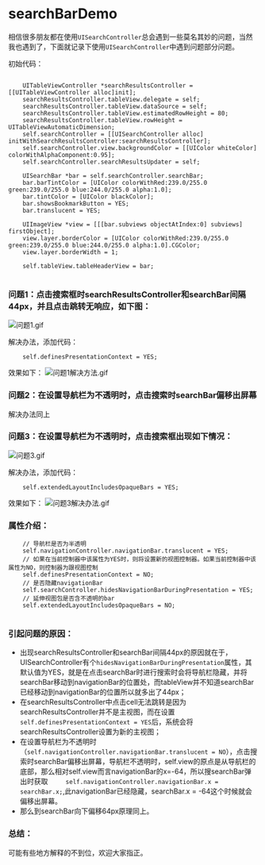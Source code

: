 # searchBarDemo
相信很多朋友都在使用`UISearchController`总会遇到一些莫名其妙的问题，当然我也遇到了，下面就记录下使用`UISearchController`中遇到问题部分问题。

初始代码：
```obj 

    UITableViewController *searchResultsController = [[UITableViewController alloc]init];
    searchResultsController.tableView.delegate = self;
    searchResultsController.tableView.dataSource = self;
    searchResultsController.tableView.estimatedRowHeight = 80;
    searchResultsController.tableView.rowHeight = UITableViewAutomaticDimension;
    self.searchController = [[UISearchController alloc] initWithSearchResultsController:searchResultsController];
    self.searchController.view.backgroundColor = [[UIColor whiteColor] colorWithAlphaComponent:0.95];
    self.searchController.searchResultsUpdater = self;
    
    UISearchBar *bar = self.searchController.searchBar;
    bar.barTintColor = [UIColor colorWithRed:239.0/255.0 green:239.0/255.0 blue:244.0/255.0 alpha:1.0];
    bar.tintColor = [UIColor blackColor];
    bar.showsBookmarkButton = YES;
    bar.translucent = YES;
    
    UIImageView *view = [[[bar.subviews objectAtIndex:0] subviews] firstObject];
    view.layer.borderColor = [UIColor colorWithRed:239.0/255.0 green:239.0/255.0 blue:244.0/255.0 alpha:1.0].CGColor;
    view.layer.borderWidth = 1;
    
    self.tableView.tableHeaderView = bar;
    
```
### 问题1：点击搜索框时searchResultsController和searchBar间隔44px，并且点击跳转无响应，如下图：
![问题1.gif](http://upload-images.jianshu.io/upload_images/937490-9a01655d2ac2e824.gif?imageMogr2/auto-orient/strip)

解决办法，添加代码：
```obj
    self.definesPresentationContext = YES;
```
效果如下：
![问题1解决方法.gif](http://upload-images.jianshu.io/upload_images/937490-20109807de97bcef.gif?imageMogr2/auto-orient/strip)

### 问题2：在设置导航栏为不透明时，点击搜索时searchBar偏移出屏幕

解决办法同上

### 问题3：在设置导航栏为不透明时，点击搜索框出现如下情况：
![问题3.gif](http://upload-images.jianshu.io/upload_images/937490-799753f433a621eb.gif?imageMogr2/auto-orient/strip)

解决办法，添加代码：
```obj
    self.extendedLayoutIncludesOpaqueBars = YES;
```
效果如下：
![问题3解决办法.gif](http://upload-images.jianshu.io/upload_images/937490-d6a8c588ffdf91e7.gif?imageMogr2/auto-orient/strip)

### 属性介绍：

```obj
    // 导航栏是否为半透明
    self.navigationController.navigationBar.translucent = YES;
    // 如果在当前控制器中该属性为YES时，则将设置新的视图控制器。如果当前控制器中该属性为NO，则控制器为跟视图控制
    self.definesPresentationContext = NO;
    // 是否隐藏navigationBar
    self.searchController.hidesNavigationBarDuringPresentation = YES;
    // 延伸视图包是否含不透明的bar
    self.extendedLayoutIncludesOpaqueBars = NO;
    
```
### 引起问题的原因：
- 出现searchResultsController和searchBar间隔44px的原因就在于，UISearchController有个`hidesNavigationBarDuringPresentation`属性，其默认值为YES，就是在点击searchBar时进行搜索时会将导航栏隐藏，并将searchBar移动到navigationBar的位置处，而tableView并不知道searchBar已经移动到navigationBar的位置所以就多出了44px；
- 在searchResultsController中点击cell无法跳转是因为searchResultsController并不是主视图，而在设置`self.definesPresentationContext = YES`后，系统会将searchResultsController设置为新的主视图；
- 在设置导航栏为不透明时（`self.navigationController.navigationBar.translucent = NO`），点击搜索时searchBar偏移出屏幕，导航栏不透明时，self.view的原点是从导航栏的底部，那么相对self.view而言navigationBar的x=-64，所以搜searchBar弹出时获取`     self.navigationController.navigationBar.x = searchBar.x;`,此navigationBar已经隐藏，searchBar.x = -64这个时候就会偏移出屏幕。
- 那么到searchBar向下偏移64px原理同上。

### 总结：
可能有些地方解释的不到位，欢迎大家指正。
